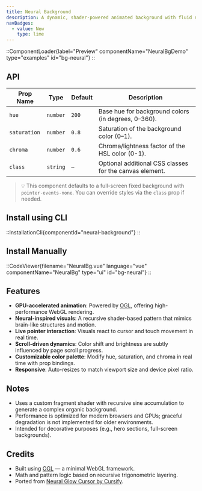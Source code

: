 ```yaml
---
title: Neural Background
description: A dynamic, shader-powered animated background with fluid neural-like visuals using OGL and GLSL.
navBadges:
  - value: New
    type: lime
---
```


::ComponentLoader{label="Preview" componentName="NeuralBgDemo" type="examples" id="bg-neural"}
::

## API

| Prop Name    | Type     | Default | Description                                             |
| ------------ | -------- | ------- | ------------------------------------------------------- |
| `hue`        | `number` | `200`   | Base hue for background colors (in degrees, 0–360).     |
| `saturation` | `number` | `0.8`   | Saturation of the background color (0–1).               |
| `chroma`     | `number` | `0.6`   | Chroma/lightness factor of the HSL color (0-1).         |
| `class`      | `string` | `—`     | Optional additional CSS classes for the canvas element. |

> 💡 This component defaults to a full-screen fixed background with `pointer-events-none`. You can override styles via the `class` prop if needed.

## Install using CLI

::InstallationCli{componentId="neural-background"}
::

## Install Manually

::CodeViewer{filename="NeuralBg.vue" language="vue" componentName="NeuralBg" type="ui" id="bg-neural"}
::

## Features

- **GPU-accelerated animation**: Powered by [OGL](https://github.com/oframe/ogl), offering high-performance WebGL rendering.
- **Neural-inspired visuals**: A recursive shader-based pattern that mimics brain-like structures and motion.
- **Live pointer interaction**: Visuals react to cursor and touch movement in real time.
- **Scroll-driven dynamics**: Color shift and brightness are subtly influenced by page scroll progress.
- **Customizable color palette**: Modify hue, saturation, and chroma in real time with prop bindings.
- **Responsive**: Auto-resizes to match viewport size and device pixel ratio.

## Notes

- Uses a custom fragment shader with recursive sine accumulation to generate a complex organic background.
- Performance is optimized for modern browsers and GPUs; graceful degradation is not implemented for older environments.
- Intended for decorative purposes (e.g., hero sections, full-screen backgrounds).

## Credits

- Built using [OGL](https://github.com/oframe/ogl) — a minimal WebGL framework.
- Math and pattern logic based on recursive trigonometric layering.
- Ported from [Neural Glow Cursor by Cursify](https://cursify.vercel.app/components/neural-glow).
